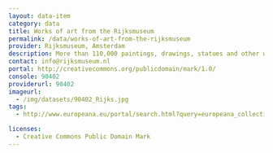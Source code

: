 ```yaml
---
layout: data-item
category: data
title: Works of art from the Rijksmuseum
permalink: /data/works-of-art-from-the-rijksmuseum
provider: Rijksmuseum, Amsterdam
description: More than 110,000 paintings, drawings, statues and other works of art. This is the complete Rijksmuseum dataset in Europeana.
contact: info@rijksmuseum.nl
portal: http://creativecommons.org/publicdomain/mark/1.0/
console: 90402
providerurl: 90402
imageurl:
  - /img/datasets/90402_Rijks.jpg
tags:
  - http://www.europeana.eu/portal/search.html?query=europeana_collectionName%3A90402*&rows=12

licenses:
  - Creative Commons Public Domain Mark
---
```


